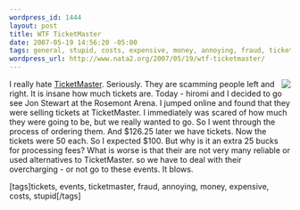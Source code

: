 ```yaml
--- 
wordpress_id: 1444
layout: post
title: WTF TicketMaster
date: 2007-05-19 14:56:20 -05:00
tags: general, stupid, costs, expensive, money, annoying, fraud, ticketmaster, events, tickets
wordpress_url: http://www.nata2.org/2007/05/19/wtf-ticketmaster/
---
```

<p><a href="http://flickr.com/photos/lantzilla/133558974/"><img src="http://farm1.static.flickr.com/48/133558974_9d7a35a2d3_m.jpg" align="right"></a>I really hate <a href="http://en.wikipedia.org/wiki/Ticketmaster#Ticket_sales_market">TicketMaster</a>. Seriously. They are scamming people left and right. It is insane how much tickets are. Today - hiromi and I decided to go see Jon Stewart at the Rosemont Arena.&nbsp;I jumped online and found that they were selling tickets at TicketMaster. I immediately was scared of how much they were going to be, but we really wanted to go. So I went through the process of ordering them. And $126.25 later we have tickets. Now the tickets were 50 each. So I expected $100. But why is it an extra 25 bucks for processing fees? What is worse is that their are not very many reliable or used alternatives to TicketMaster. so we have to deal with their overcharging - or not go to these events. It blows.</p> <div class="wlWriterSmartContent" id="0767317B-992E-4b12-91E0-4F059A8CECA8:8407f1ae-1f00-46fc-9880-9fe4fec663b8" contenteditable="false" style="padding-right: 0px; display: inline; padding-left: 0px; padding-bottom: 0px; margin: 0px; padding-top: 0px">[tags]tickets, events, ticketmaster, fraud, annoying, money, expensive, costs, stupid[/tags]</div>
